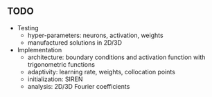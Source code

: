 ## TODO
- Testing
  - hyper-parameters: neurons, activation, weights
  - manufactured solutions in 2D/3D
- Implementation
  - architecture: boundary conditions and activation function with trigonometric functions
  - adaptivity: learning rate, weights, collocation points
  - initialization: SIREN
  - analysis: 2D/3D Fourier coefficients
